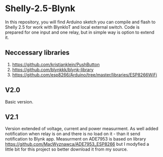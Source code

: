 # Shelly-2.5-Blynk

In this repository, you will find Arduino sketch you can compile and flash to Shelly 2.5 for work with BlynkIoT and local external switch.
Code is prepared for one input and one relay, but in simple way is option to extend it.

## Neccessary libraries
1. https://github.com/kristianklein/PushButton
2. https://github.com/blynkkk/blynk-library
3. https://github.com/esp8266/Arduino/tree/master/libraries/ESP8266WiFi

## V2.0
Basic version.
## V2.1
Version extended of voltage, current and power measurment. As well added notification when relay is on and there is no load on it - than it send notification to Blynk app.
Measurment on ADE7953 is based on library
https://github.com/MacWyznawca/ADE7953_ESP8266
but I modyfied a little bit for this project so better download it from my source.
